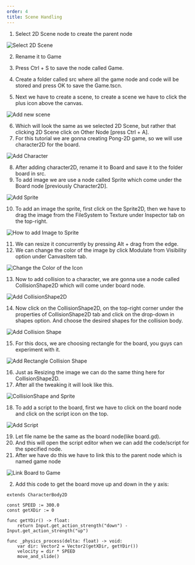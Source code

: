 ```yaml
---
order: 4
title: Scene Handling
---
```


<!-- use screenshots as much as possible -->

1. Select 2D Scene node to create the parent node

![Select 2D Scene](./assets/scene/1.png)

2. Rename it to Game
3. Press Ctrl + S to save the node called Game.

4. Create a folder called src where all the game node and code will be stored and press OK to save the Game.tscn.
5. Next we have to create a scene, to create a scene we have to click the plus icon above the canvas.

![Add new scene](./assets/scene/5.png)

6. Which will look the same as we selected 2D Scene, but rather that clicking 2D Scene click on Other Node [press Ctrl + A].
7. For this tutorial we are gonna creating Pong-2D game, so we will use character2D for the board.

![Add Character](./assets/scene/7.png)

8. After adding character2D, rename it to Board and save it to the folder board in src.
9. To add image we are use a node called Sprite which come under the Board node [previously Character2D].

![Add Sprite](./assets/scene/9.png)

10. To add an image the sprite, first click on the Sprite2D, then we have to drag the image from the FileSystem to Texture under Inspector tab on the top-right.

![How to add Image to Sprite](./assets/scene/10.png)

11. We can resize it concurrently by pressing Alt + drag from the edge.
12. We can change the color of the image by click Modulate from Visibility option under CanvasItem tab.

![Change the Color of the Icon](./assets/scene/12.png)

13. Now to add collision to a character, we are gonna use a node called CollisionShape2D which will come under board node.

![Add CollisionShape2D](./assets/scene/13.png)

14. Now click on the CollisionShape2D, on the top-right corner under the properties of CollisionShape2D tab and click on the drop-down in shapes option. And choose the desired shapes for the collision body.

![Add Collision Shape](./assets/scene/14.png)

15. For this docs, we are choosing rectangle for the board, you guys can experiment with it.

![Add Rectangle Collision Shape](./assets/scene/15.png)

16. Just as Resizing the image we can do the same thing here for CollisionShape2D.
17. After all the tweaking it will look like this.

![CollisionShape and Sprite](./assets/scene/17.png)

18. To add a script to the board, first we have to click on the board node and click on the script icon on the top.

![Add Script](./assets/scene/18.png)

19. Let file name be the same as the board node(like board.gd).
20. And this will open the script editor when we can add the code/script for the specified node.
21. After we have do this we have to link this to the parent node which is named game node

![Link Board to Game](./assets/scene/21.png)

2. Add this code to get the board move up and down in the y axis: 

```GDScript
extends CharacterBody2D

const SPEED := 300.0
const getXDir := 0

func getYDir() -> float:
	return Input.get_action_strength("down") - Input.get_action_strength("up")
	
func _physics_process(delta: float) -> void:
	var dir: Vector2 = Vector2(getXDir, getYDir())
	velocity = dir * SPEED
	move_and_slide()
```

